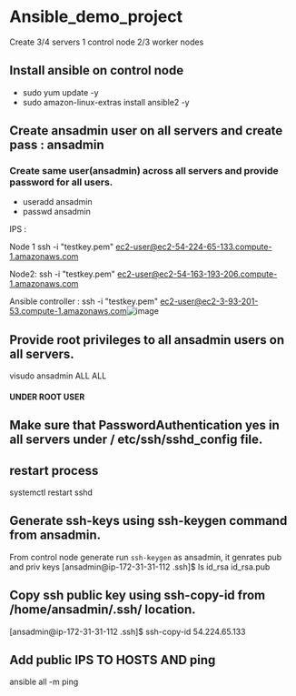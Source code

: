 # Ansible_demo_project

Create 3/4 servers 
1 control node 
2/3 worker nodes

## Install ansible on control node 

* sudo yum update -y
* sudo amazon-linux-extras install ansible2 -y

## Create ansadmin user on all servers and create pass : ansadmin
### Create same user(ansadmin) across all servers and provide password for all users.
* useradd ansadmin
* passwd ansadmin

IPS :

Node 1
ssh -i "testkey.pem" ec2-user@ec2-54-224-65-133.compute-1.amazonaws.com

Node2:
ssh -i "testkey.pem" ec2-user@ec2-54-163-193-206.compute-1.amazonaws.com

Ansible controller :
ssh -i "testkey.pem" ec2-user@ec2-3-93-201-53.compute-1.amazonaws.com![image](https://user-images.githubusercontent.com/46686521/222639627-6ac969a6-01ac-4f97-b35e-5bc89b9c2635.png)


## Provide root privileges to all ansadmin users on all servers.

visudo
ansadmin ALL ALL 
#### UNDER ROOT USER 

## Make sure that PasswordAuthentication yes in all servers under / etc/ssh/sshd_config file.

## restart process
systemctl restart sshd

## Generate ssh-keys using ssh-keygen command from ansadmin.

From control node generate run `ssh-keygen` as ansadmin, it genrates pub and priv keys 
[ansadmin@ip-172-31-31-112 .ssh]$ ls
id_rsa  id_rsa.pub


## Copy ssh public key using ssh-copy-id <hostname> from /home/ansadmin/.ssh/ location.

[ansadmin@ip-172-31-31-112 .ssh]$ ssh-copy-id 54.224.65.133


## Add public IPS TO HOSTS AND ping 

ansible all -m ping



